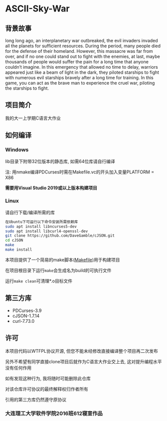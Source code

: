 # ASCII-Sky-War

## 背景故事
long long ago, an interplanetary war outbreaked, the evil invaders invaded all the planets for sufficient resources. During the period, many people died for the defense of their homeland. However, this massacre was far from over, and if no one could stand out to fight with the enemies, at last, maybe thousands of people would suffer the pain for a long time that anyone couldn’t imagine. In this emergency that allowed no time to delay, warriors appeared just like a beam of light in the dark, they piloted starships to fight with numerous evil starships bravely after a long time for training. In this game,  you can act as the brave man to experience the cruel war, piloting the starships to fight. 

## 项目简介
我的大一上学期C语言大作业

## 如何编译
### Windows
lib目录下附带32位版本的静态库, 如需64位库请自行编译

注: 用nmake编译PDCurses时需在Makefile.vc的开头加入变量PLATFORM = X86

**需要用Visual Studio 2019或以上版本构建项目**

### Linux
请自行下载/编译所需的库

```bash
在Ubuntu下可运行以下命令安装所需依赖库
sudo apt install libncurses5-dev
sudo apt install libcurl4-openssl-dev
git clone https://github.com/DaveGamble/cJSON.git
cd cJSON
make
make install
```

本项目提供了一个简易的make脚本([Makefile](https://github.com/DawningW/ASCII-Sky-War/blob/main/Makefile))用于构建项目

在项目根目录下运行`make`会生成名为build的可执行文件

运行`make clean`可清理*.o目标文件

## 第三方库
- PDCurses-3.9
- cJSON-1.7.14
- curl-7.73.0

## 许可
本项目代码以WTFPL协议开源, 但您不能未经修改直接编译整个项目再二次发布

另外不希望有同学直接clone项目后就作为C语言大作业交上去, 这对提升编程水平没有任何作用

如有发现这种行为, 我将随时可能删除此仓库

对该仓库许可协议的最终解释权归作者所有

引用的第三方库仍然遵守原协议

### 大连理工大学软件学院2016班612寝室作品
